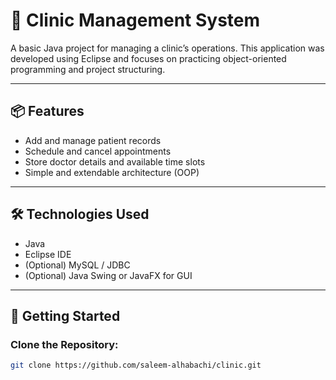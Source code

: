 # 🏥 Clinic Management System

A basic Java project for managing a clinic’s operations. This application was developed using Eclipse and focuses on practicing object-oriented programming and project structuring.

---

## 📦 Features

- Add and manage patient records
- Schedule and cancel appointments
- Store doctor details and available time slots
- Simple and extendable architecture (OOP)

---

## 🛠 Technologies Used

- Java
- Eclipse IDE
- (Optional) MySQL / JDBC
- (Optional) Java Swing or JavaFX for GUI

---

## 🚀 Getting Started

### Clone the Repository:
```bash
git clone https://github.com/saleem-alhabachi/clinic.git
